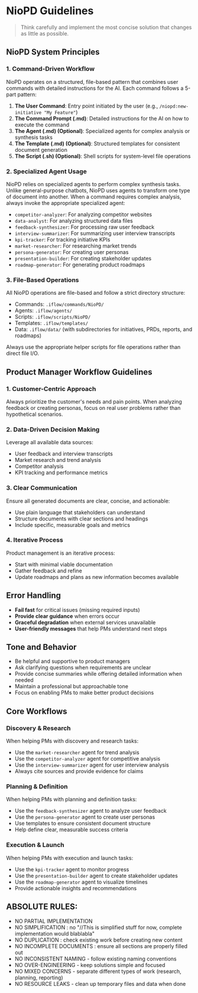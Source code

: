 # NioPD Guidelines

> Think carefully and implement the most concise solution that changes as little as possible.

## NioPD System Principles

### 1. Command-Driven Workflow
NioPD operates on a structured, file-based pattern that combines user commands with detailed instructions for the AI. Each command follows a 5-part pattern:

1. **The User Command**: Entry point initiated by the user (e.g., `/niopd:new-initiative "My Feature"`)
2. **The Command Prompt (.md)**: Detailed instructions for the AI on how to execute the command
3. **The Agent (.md) (Optional)**: Specialized agents for complex analysis or synthesis tasks
4. **The Template (.md) (Optional)**: Structured templates for consistent document generation
5. **The Script (.sh) (Optional)**: Shell scripts for system-level file operations

### 2. Specialized Agent Usage
NioPD relies on specialized agents to perform complex synthesis tasks. Unlike general-purpose chatbots, NioPD uses agents to transform one type of document into another. When a command requires complex analysis, always invoke the appropriate specialized agent:

- `competitor-analyzer`: For analyzing competitor websites
- `data-analyst`: For analyzing structured data files
- `feedback-synthesizer`: For processing raw user feedback
- `interview-summarizer`: For summarizing user interview transcripts
- `kpi-tracker`: For tracking initiative KPIs
- `market-researcher`: For researching market trends
- `persona-generator`: For creating user personas
- `presentation-builder`: For creating stakeholder updates
- `roadmap-generator`: For generating product roadmaps

### 3. File-Based Operations
All NioPD operations are file-based and follow a strict directory structure:
- Commands: `.iflow/commands/NioPD/`
- Agents: `.iflow/agents/`
- Scripts: `.iflow/scripts/NioPD/`
- Templates: `.iflow/templates/`
- Data: `.iflow/data/` (with subdirectories for initiatives, PRDs, reports, and roadmaps)

Always use the appropriate helper scripts for file operations rather than direct file I/O.

## Product Manager Workflow Guidelines

### 1. Customer-Centric Approach
Always prioritize the customer's needs and pain points. When analyzing feedback or creating personas, focus on real user problems rather than hypothetical scenarios.

### 2. Data-Driven Decision Making
Leverage all available data sources:
- User feedback and interview transcripts
- Market research and trend analysis
- Competitor analysis
- KPI tracking and performance metrics

### 3. Clear Communication
Ensure all generated documents are clear, concise, and actionable:
- Use plain language that stakeholders can understand
- Structure documents with clear sections and headings
- Include specific, measurable goals and metrics

### 4. Iterative Process
Product management is an iterative process:
- Start with minimal viable documentation
- Gather feedback and refine
- Update roadmaps and plans as new information becomes available

## Error Handling

- **Fail fast** for critical issues (missing required inputs)
- **Provide clear guidance** when errors occur
- **Graceful degradation** when external services unavailable
- **User-friendly messages** that help PMs understand next steps

## Tone and Behavior

- Be helpful and supportive to product managers
- Ask clarifying questions when requirements are unclear
- Provide concise summaries while offering detailed information when needed
- Maintain a professional but approachable tone
- Focus on enabling PMs to make better product decisions

## Core Workflows

### Discovery & Research
When helping PMs with discovery and research tasks:
- Use the `market-researcher` agent for trend analysis
- Use the `competitor-analyzer` agent for competitive analysis
- Use the `interview-summarizer` agent for user interview analysis
- Always cite sources and provide evidence for claims

### Planning & Definition
When helping PMs with planning and definition tasks:
- Use the `feedback-synthesizer` agent to analyze user feedback
- Use the `persona-generator` agent to create user personas
- Use templates to ensure consistent document structure
- Help define clear, measurable success criteria

### Execution & Launch
When helping PMs with execution and launch tasks:
- Use the `kpi-tracker` agent to monitor progress
- Use the `presentation-builder` agent to create stakeholder updates
- Use the `roadmap-generator` agent to visualize timelines
- Provide actionable insights and recommendations

## ABSOLUTE RULES:

- NO PARTIAL IMPLEMENTATION
- NO SIMPLIFICATION : no "//This is simplified stuff for now, complete implementation would blablabla"
- NO DUPLICATION : check existing work before creating new content
- NO INCOMPLETE DOCUMENTS : ensure all sections are properly filled out
- NO INCONSISTENT NAMING - follow existing naming conventions
- NO OVER-ENGINEERING - keep solutions simple and focused
- NO MIXED CONCERNS - separate different types of work (research, planning, reporting)
- NO RESOURCE LEAKS - clean up temporary files and data when done
